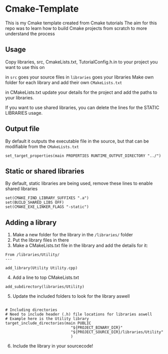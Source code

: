 # Cmake-Template

This is my Cmake template created from Cmake tutorials
The aim for this repo was to learn how to build Cmake projects from scratch to more understand the process

## Usage
Copy libraries, src, CmakeLists.txt, TutorialConfig.h.in
to your project you want to use this on

in `src` goes your source files
in `libraries` goes your libraries
    Make own folder for each library and add their own `CMakeLists.txt`

in CMakeLists.txt update your details for the project and add the paths to your libraries.

If you want to use shared libraries, you can delete the lines for the STATIC LIBRARIES usage.

## Output file

By default it outputs the executable file in the source, but that can be modifiable from the `CMakeLists.txt`

```
set_target_properties(main PROPERTIES RUNTIME_OUTPUT_DIRECTORY "../")
```


## Static or shared libraries
By default, static libraries are being used, remove these lines to enable shared libraries

```
set(CMAKE_FIND_LIBRARY_SUFFIXES ".a")
set(BUILD_SHARED_LIBS OFF)
set(CMAKE_EXE_LINKER_FLAGS "-static")
```

## Adding a library
1. Make a new folder for the library in the `/libraries/` folder
2. Put the library files in there
3. Make a CMakeLists.txt file in the library and add the details for it:
```
From /libraries/Utility/
---

add_library(Utility Utility.cpp)
```
4. Add a line to top CMakeLists.txt
```
add_subdirectory(libraries/Utility)
```
5. Update the included folders to look for the library aswell
```

# Including directories
# Need to include header (.h) file locations for libraries aswell
# Example here is the Utility library
target_include_directories(main PUBLIC
                             "${PROJECT_BINARY_DIR}"
                             "${PROJECT_SOURCE_DIR}/libraries/Utility"
                             )
```
6. Include the library in your sourcecode!